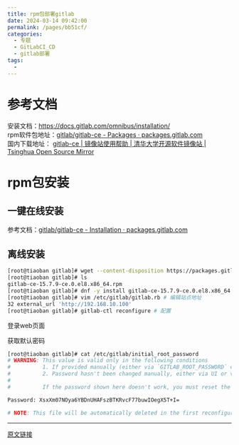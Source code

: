 ```yaml
---
title: rpm包部署gitlab
date: 2024-03-14 09:42:00
permalink: /pages/bb51cf/
categories:
  - 专题
  - GitLabCI_CD
  - gitlab部署
tags:
  - 
---
```


# 参考文档

安装文档：https://docs.gitlab.com/omnibus/installation/  
rpm软件包地址：[gitlab/gitlab-ce - Packages · packages.gitlab.com](https://packages.gitlab.com/gitlab/gitlab-ce)  
国内下载地址： [gitlab-ce | 镜像站使用帮助 | 清华大学开源软件镜像站 | Tsinghua Open Source Mirror](https://mirror.tuna.tsinghua.edu.cn/help/gitlab-ce/)

# rpm包安装

## 一键在线安装

参考文档：[gitlab/gitlab-ce - Installation · packages.gitlab.com](https://packages.gitlab.com/gitlab/gitlab-ce/install#bash-rpm)

## 离线安装

```bash
[root@tiaoban gitlab]# wget --content-disposition https://packages.gitlab.com/gitlab/gitlab-ce/packages/el/8/gitlab-ce-15.7.9-ce.0.el8.x86_64.rpm/download.rpm
[root@tiaoban gitlab]# ls
gitlab-ce-15.7.9-ce.0.el8.x86_64.rpm
[root@tiaoban gitlab]# dnf -y install gitlab-ce-15.7.9-ce.0.el8.x86_64.rpm
[root@tiaoban gitlab]# vim /etc/gitlab/gitlab.rb # 编辑站点地址
32 external_url 'http://192.168.10.100'
[root@tiaoban gitlab]# gitlab-ctl reconfigure # 配置
```

登录web页面

获取默认密码

```bash
[root@tiaoban gitlab]# cat /etc/gitlab/initial_root_password
# WARNING: This value is valid only in the following conditions
#          1. If provided manually (either via `GITLAB_ROOT_PASSWORD` environment variable or via `gitlab_rails['initial_root_password']` setting in `gitlab.rb`, it was provided before database was seeded for the first time (usually, the first reconfigure run).
#          2. Password hasn't been changed manually, either via UI or via command line.
#
#          If the password shown here doesn't work, you must reset the admin password following https://docs.gitlab.com/ee/security/reset_user_password.html#reset-your-root-password.

Password: XsxXm07NOya6YBDnUHAFszBTKRvcF77buwIOegX5T+I=

# NOTE: This file will be automatically deleted in the first reconfigure run after 24 hours.
```

---

[原文链接](https://www.cuiliangblog.cn/detail/section/92727905)
